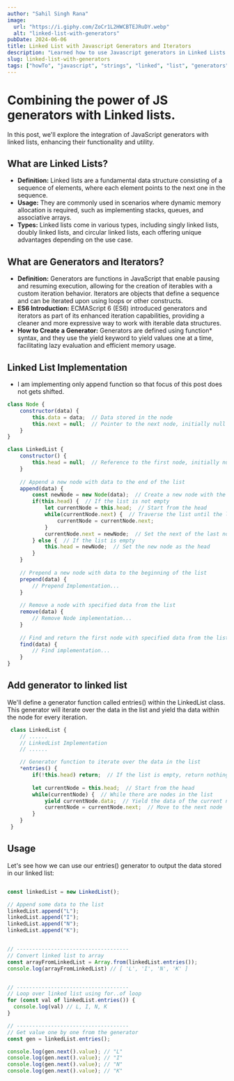 ```yaml
---
author: "Sahil Singh Rana"
image:
  url: "https://i.giphy.com/ZoCr1L2HWCBTEJRuDY.webp"
  alt: "linked-list-with-generators"
pubDate: 2024-06-06
title: Linked List with Javascript Generators and Iterators
description: "Learned how to use Javascript generators in Linked Lists."
slug: linked-list-with-generators
tags: ["howTo", "javascript", "strings", "linked", "list", "generators", "iterators"]
---
```


# Combining the power of JS generators with Linked lists.

In this post, we'll explore the integration of JavaScript generators with linked lists, enhancing their functionality and utility.

## What are Linked Lists?

- **Definition:** Linked lists are a fundamental data structure consisting of a sequence of elements, where each element points to the next one in the sequence.
- **Usage:** They are commonly used in scenarios where dynamic memory allocation is required, such as implementing stacks, queues, and associative arrays.
- **Types:** Linked lists come in various types, including singly linked lists, doubly linked lists, and circular linked lists, each offering unique advantages depending on the use case.

## What are Generators and Iterators?

- **Definition:** Generators are functions in JavaScript that enable pausing and resuming execution, allowing for the creation of iterables with a custom iteration behavior. Iterators are objects that define a sequence and can be iterated upon using loops or other constructs.
- **ES6 Introduction:** ECMAScript 6 (ES6) introduced generators and iterators as part of its enhanced iteration capabilities, providing a cleaner and more expressive way to work with iterable data structures.
- **How to Create a Generator:** Generators are defined using function* syntax, and they use the yield keyword to yield values one at a time, facilitating lazy evaluation and efficient memory usage.

## Linked List Implementation

- I am implementing only append function so that focus of this post does not gets shifted.

```javascript
class Node {
    constructor(data) {
        this.data = data;  // Data stored in the node
        this.next = null;  // Pointer to the next node, initially null
    }
}

class LinkedList {
    constructor() {
        this.head = null;  // Reference to the first node, initially null (empty list)
    }
    
    // Append a new node with data to the end of the list
    append(data) {
        const newNode = new Node(data);  // Create a new node with the provided data
        if(this.head) {  // If the list is not empty
            let currentNode = this.head;  // Start from the head
            while(currentNode.next) {  // Traverse the list until the last node
                currentNode = currentNode.next;
            }
            currentNode.next = newNode;  // Set the next of the last node to the new node
        } else {  // If the list is empty
            this.head = newNode;  // Set the new node as the head
        }
    }
    
    // Prepend a new node with data to the beginning of the list
    prepend(data) {
        // Prepend Implementation...
    }
    
    // Remove a node with specified data from the list
    remove(data) {
        // Remove Node implementation...
    }
    
    // Find and return the first node with specified data from the list
    find(data) {
        // Find implementation...
    }
}
```

## Add generator to linked list

We'll define a generator function called entries() within the LinkedList class. This generator will iterate over the data in the list and yield tha data within the node for every iteration.

```javascript
 class LinkedList {
    // ...... 
    // LinkedList Implementation
    // ......

    // Generator function to iterate over the data in the list
    *entries() {
        if(!this.head) return;  // If the list is empty, return nothing
        
        let currentNode = this.head;  // Start from the head
        while(currentNode) {  // While there are nodes in the list
            yield currentNode.data;  // Yield the data of the current node
            currentNode = currentNode.next;  // Move to the next node
        }
    }
 }
```


## Usage

Let's see how we can use our entries() generator to output the data stored in our linked list:

```javascript

const linkedList = new LinkedList();

// Append some data to the list
linkedList.append("L");
linkedList.append("I");
linkedList.append("N");
linkedList.append("K");


// ------------------------------------
// Convert linked list to array
const arrayFromLinkedList = Array.from(linkedList.entries());  
console.log(arrayFromLinkedList) // [ 'L', 'I', 'N', 'K' ]


// ------------------------------------
// Loop over linked list using for..of loop
for (const val of linkedList.entries()) {
  console.log(val) // L, I, N, K
}

// ------------------------------------
// Get value one by one from the generator
const gen = linkedList.entries();

console.log(gen.next().value); // "L"
console.log(gen.next().value); // "I"
console.log(gen.next().value); // "N"
console.log(gen.next().value); // "K"


```
